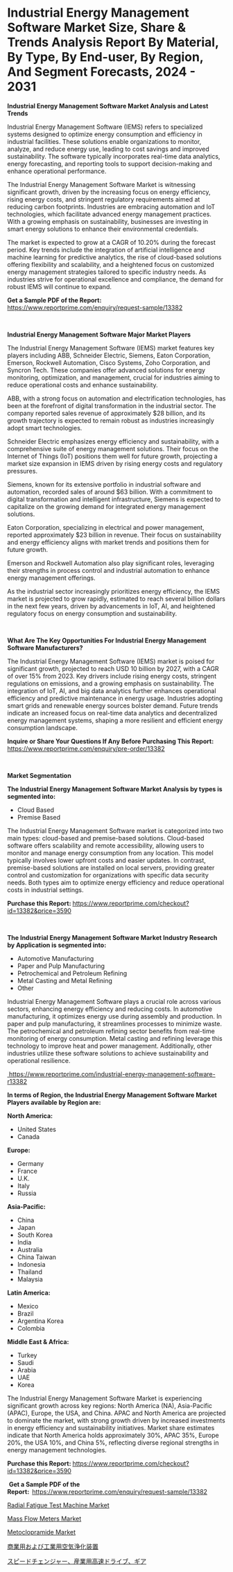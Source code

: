 <p><h1>Industrial Energy Management Software Market Size, Share & Trends Analysis Report By Material, By Type, By End-user, By Region, And Segment Forecasts, 2024 - 2031</h1></p><p><strong>Industrial Energy Management Software Market Analysis and Latest Trends</strong></p>
<p><p>Industrial Energy Management Software (IEMS) refers to specialized systems designed to optimize energy consumption and efficiency in industrial facilities. These solutions enable organizations to monitor, analyze, and reduce energy use, leading to cost savings and improved sustainability. The software typically incorporates real-time data analytics, energy forecasting, and reporting tools to support decision-making and enhance operational performance.</p><p>The Industrial Energy Management Software Market is witnessing significant growth, driven by the increasing focus on energy efficiency, rising energy costs, and stringent regulatory requirements aimed at reducing carbon footprints. Industries are embracing automation and IoT technologies, which facilitate advanced energy management practices. With a growing emphasis on sustainability, businesses are investing in smart energy solutions to enhance their environmental credentials.</p><p>The market is expected to grow at a CAGR of 10.20% during the forecast period. Key trends include the integration of artificial intelligence and machine learning for predictive analytics, the rise of cloud-based solutions offering flexibility and scalability, and a heightened focus on customized energy management strategies tailored to specific industry needs. As industries strive for operational excellence and compliance, the demand for robust IEMS will continue to expand.</p></p>
<p><strong>Get a Sample PDF of the Report:&nbsp;</strong> <a href="https://www.reportprime.com/enquiry/request-sample/13382">https://www.reportprime.com/enquiry/request-sample/13382</a></p>
<p>&nbsp;</p>
<p><strong>Industrial Energy Management Software Major Market Players</strong></p>
<p><p>The Industrial Energy Management Software (IEMS) market features key players including ABB, Schneider Electric, Siemens, Eaton Corporation, Emerson, Rockwell Automation, Cisco Systems, Zoho Corporation, and Syncron Tech. These companies offer advanced solutions for energy monitoring, optimization, and management, crucial for industries aiming to reduce operational costs and enhance sustainability.</p><p>ABB, with a strong focus on automation and electrification technologies, has been at the forefront of digital transformation in the industrial sector. The company reported sales revenue of approximately $28 billion, and its growth trajectory is expected to remain robust as industries increasingly adopt smart technologies.</p><p>Schneider Electric emphasizes energy efficiency and sustainability, with a comprehensive suite of energy management solutions. Their focus on the Internet of Things (IoT) positions them well for future growth, projecting a market size expansion in IEMS driven by rising energy costs and regulatory pressures.</p><p>Siemens, known for its extensive portfolio in industrial software and automation, recorded sales of around $63 billion. With a commitment to digital transformation and intelligent infrastructure, Siemens is expected to capitalize on the growing demand for integrated energy management solutions.</p><p>Eaton Corporation, specializing in electrical and power management, reported approximately $23 billion in revenue. Their focus on sustainability and energy efficiency aligns with market trends and positions them for future growth.</p><p>Emerson and Rockwell Automation also play significant roles, leveraging their strengths in process control and industrial automation to enhance energy management offerings.</p><p>As the industrial sector increasingly prioritizes energy efficiency, the IEMS market is projected to grow rapidly, estimated to reach several billion dollars in the next few years, driven by advancements in IoT, AI, and heightened regulatory focus on energy consumption and sustainability.</p></p>
<p>&nbsp;</p>
<p><strong>What Are The Key Opportunities For Industrial Energy Management Software Manufacturers?</strong></p>
<p><p>The Industrial Energy Management Software (IEMS) market is poised for significant growth, projected to reach USD 10 billion by 2027, with a CAGR of over 15% from 2023. Key drivers include rising energy costs, stringent regulations on emissions, and a growing emphasis on sustainability. The integration of IoT, AI, and big data analytics further enhances operational efficiency and predictive maintenance in energy usage. Industries adopting smart grids and renewable energy sources bolster demand. Future trends indicate an increased focus on real-time data analytics and decentralized energy management systems, shaping a more resilient and efficient energy consumption landscape.</p></p>
<p><strong>Inquire or Share Your Questions If Any Before Purchasing This Report:</strong> <a href="https://www.reportprime.com/enquiry/pre-order/13382">https://www.reportprime.com/enquiry/pre-order/13382</a></p>
<p>&nbsp;</p>
<p><strong>Market Segmentation</strong></p>
<p><strong>The Industrial Energy Management Software Market Analysis by types is segmented into:</strong></p>
<p><ul><li>Cloud Based</li><li>Premise Based</li></ul></p>
<p><p>The Industrial Energy Management Software market is categorized into two main types: cloud-based and premise-based solutions. Cloud-based software offers scalability and remote accessibility, allowing users to monitor and manage energy consumption from any location. This model typically involves lower upfront costs and easier updates. In contrast, premise-based solutions are installed on local servers, providing greater control and customization for organizations with specific data security needs. Both types aim to optimize energy efficiency and reduce operational costs in industrial settings.</p></p>
<p><strong>Purchase this Report:&nbsp;</strong><a href="https://www.reportprime.com/checkout?id=13382&price=3590">https://www.reportprime.com/checkout?id=13382&price=3590</a></p>
<p>&nbsp;</p>
<p><strong>The Industrial Energy Management Software Market Industry Research by Application is segmented into:</strong></p>
<p><ul><li>Automotive Manufacturing</li><li>Paper and Pulp Manufacturing</li><li>Petrochemical and Petroleum Refining</li><li>Metal Casting and Metal Refining</li><li>Other</li></ul></p>
<p><p>Industrial Energy Management Software plays a crucial role across various sectors, enhancing energy efficiency and reducing costs. In automotive manufacturing, it optimizes energy use during assembly and production. In paper and pulp manufacturing, it streamlines processes to minimize waste. The petrochemical and petroleum refining sector benefits from real-time monitoring of energy consumption. Metal casting and refining leverage this technology to improve heat and power management. Additionally, other industries utilize these software solutions to achieve sustainability and operational resilience.</p></p>
<p><a href="https://www.reportprime.com/industrial-energy-management-software-r13382">&nbsp;https://www.reportprime.com/industrial-energy-management-software-r13382</a></p>
<p><strong>In terms of Region, the Industrial Energy Management Software Market Players available by Region are:</strong></p>
<p>
    <p> <strong> North America: </strong>
        <ul>
            <li>United States</li>
            <li>Canada</li>
        </ul>
        </p> 
    <p> <strong> Europe: </strong>
        <ul>
            <li>Germany</li>
            <li>France</li>
            <li>U.K.</li>
            <li>Italy</li>
            <li>Russia</li>
        </ul>
        </p> 
    <p> <strong> Asia-Pacific: </strong>
        <ul>
            <li>China</li>
            <li>Japan</li>
            <li>South Korea</li>
            <li>India</li>
            <li>Australia</li>
            <li>China Taiwan</li>
            <li>Indonesia</li>
            <li>Thailand</li>
            <li>Malaysia</li>
        </ul>
        </p> 
    <p> <strong> Latin America: </strong>
        <ul>
            <li>Mexico</li>
            <li>Brazil</li>
            <li>Argentina Korea</li>
            <li>Colombia</li>
        </ul>
        </p> 
    <p> <strong> Middle East & Africa: </strong>
        <ul>
            <li>Turkey</li>
            <li>Saudi</li>
            <li>Arabia</li>
            <li>UAE</li>
            <li>Korea</li>
        </ul>
    </p>
    </p>
<p><p>The Industrial Energy Management Software Market is experiencing significant growth across key regions: North America (NA), Asia-Pacific (APAC), Europe, the USA, and China. APAC and North America are projected to dominate the market, with strong growth driven by increased investments in energy efficiency and sustainability initiatives. Market share estimates indicate that North America holds approximately 30%, APAC 35%, Europe 20%, the USA 10%, and China 5%, reflecting diverse regional strengths in energy management technologies.</p></p>
<p><strong>Purchase this Report: </strong><a href="https://www.reportprime.com/checkout?id=13382&price=3590">https://www.reportprime.com/checkout?id=13382&price=3590</a></p>
<p>&nbsp;<strong>Get a Sample PDF of the Report:&nbsp;&nbsp;</strong><a href="https://www.reportprime.com/enquiry/request-sample/13382">https://www.reportprime.com/enquiry/request-sample/13382</a></p>
<p><strong></strong></p>
<p><p><a href="https://medium.com/@jewelmohr25/this-report-aims-to-provide-a-comprehensive-presentation-of-the-global-market-for-radial-fatigue-c7c9b8930df9">Radial Fatigue Test Machine Market</a></p><p><a href="https://issuu.com/reportprime-2/docs/mass-flow-meters-market-size-2030.p_3c840b41c3d909">Mass Flow Meters Market</a></p><p><a href="https://www.linkedin.com/pulse/exploring-metoclopramide-market-dynamics-global-trends-27vpf?trackingId=SOwO%2BYxWRbO2ITmkRIAROA%3D%3D">Metoclopramide Market</a></p><p><a href="https://medium.com/@sheilabruen2023/commercial-and-industrial-air-purification-equipment-015d14e1cc85">商業用および工業用空気浄化装置</a></p><p><a href="https://medium.com/@sheilabruen2023/speed-changer-industrial-high-speed-drive-and-gear-00c24037b685">スピードチェンジャー、産業用高速ドライブ、ギア</a></p></p>